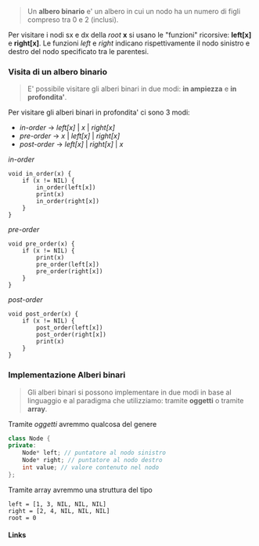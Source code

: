 >Un **albero binario** e' un albero in cui un nodo ha un numero di figli compreso tra 0 e 2 (inclusi).

Per visitare i nodi sx e dx della *root* **x** si usano le "funzioni" ricorsive: **left[x]** e **right[x]**.
Le funzioni *left* e *right* indicano rispettivamente il nodo sinistro e destro del nodo specificato tra le parentesi.
### Visita di un albero binario
>E' possibile visitare gli alberi binari in due modi: **in ampiezza** e **in profondita'**.

Per visitare gli alberi binari in profondita' ci sono 3 modi:
- *in-order* -> *left[x]* | *x* | *right[x]*
- *pre-order* -> *x* | *left[x]* | *right[x]* 
- *post-order* -> *left[x]* | *right[x]* | *x*


 *in-order*
```
void in_order(x) {
	if (x != NIL) {
		in_order(left[x])
		print(x)
		in_order(right[x])
	}
}
```

*pre-order*
```
void pre_order(x) {
	if (x != NIL) {
		print(x)
		pre_order(left[x])
		pre_order(right[x])
	}
}
```

*post-order*
```
void post_order(x) {
	if (x != NIL) {
		post_order(left[x])
		post_order(right[x])
		print(x)
	}
}
```

### Implementazione Alberi binari
>Gli alberi binari si possono implementare in due modi in base al linguaggio e al paradigma che utilizziamo: tramite **oggetti** o tramite **array**.

Tramite *oggetti* avremmo qualcosa del genere
```cpp
class Node {
private:
	Node* left; // puntatore al nodo sinistro
	Node* right; // puntatore al nodo destro
	int value; // valore contenuto nel nodo
};
```

Tramite array avremmo una struttura del tipo
```
left = [1, 3, NIL, NIL, NIL]
right = [2, 4, NIL, NIL, NIL]
root = 0
```

#### Links